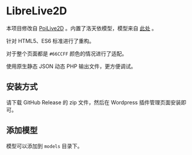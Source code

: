 # LibreLive2D

本项目修改自 [PoiLive2D](https://github.com/panpeihui/Poilive2d) 。内置了洛天依模型，模型来自 [此处](https://github.com/unsignedzhang/luotianyi-live2d) 。

针对 HTML5、ES6 标准进行了重构。

对于整个页面都是 `#66CCFF` 颜色的情况进行了适配。

使用原生静态 JSON 动态 PHP 输出文件，更方便调试。



## 安装方式

请下载 GitHub Release 的 zip 文件，然后在 Wordpress 插件管理页面安装即可。



## 添加模型

模型可以添加到 `models` 目录下。